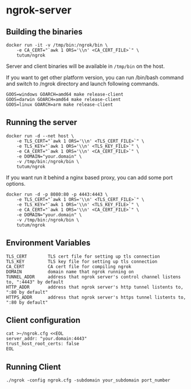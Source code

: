 ngrok-server
============

Building the binaries
---------------------

    docker run -it -v /tmp/bin:/ngrok/bin \
        -e CA_CERT="`awk 1 ORS='\\n' <CA_CERT_FILE>`" \
        tutum/ngrok

Server and client binaries will be available in `/tmp/bin` on the host.

If you want to get other platform version, you can run /bin/bash command and switch to /ngrok directory and launch following commands.

    GOOS=windows GOARCH=amd64 make release-client
    GOOS=darwin GOARCH=amd64 make release-client
    GOOS=linux GOARCH=arm make release-client

Running the server
------------------

    docker run -d --net host \
        -e TLS_CERT="`awk 1 ORS='\\n' <TLS_CERT_FILE>`" \
        -e TLS_KEY="`awk 1 ORS='\\n' <TLS_KEY_FILE>`" \
        -e CA_CERT="`awk 1 ORS='\\n' <CA_CERT_FILE>`" \
        -e DOMAIN="your.domain" \
        -v /tmp/bin:/ngrok/bin \
        tutum/ngrok

If you want run it behind a nginx based proxy, you can add some port options.

    docker run -d -p 8080:80 -p 4443:4443 \
        -e TLS_CERT="`awk 1 ORS='\\n' <TLS_CERT_FILE>`" \
        -e TLS_KEY="`awk 1 ORS='\\n' <TLS_KEY_FILE>`" \
        -e CA_CERT="`awk 1 ORS='\\n' <CA_CERT_FILE>`" \
        -e DOMAIN="your.domain" \
        -v /tmp/bin:/ngrok/bin \
        tutum/ngrok


Environment Variables
---------------------

    TLS_CERT        TLS cert file for setting up tls connection
    TLS_KEY         TLS key file for setting up tls connection
    CA_CERT         CA cert file for compiling ngrok
    DOMAIN          domain name that ngrok running on
    TUNNEL_ADDR     address that ngrok server's control channel listens to, ":4443" by default
    HTTP_ADDR       address that ngrok server's http tunnel listents to, ":80 by default"
    HTTPS_ADDR      address that ngrok server's https tunnel listents to, ":80 by default"

Client configuration
--------------------

    cat >~/ngrok.cfg <<EOL
    server_addr: "your.domain:4443"
    trust_host_root_certs: false
    EOL

Running Client
--------------

    ./ngrok -config ngrok.cfg -subdomain your_subdomain port_number

